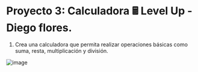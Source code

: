 # Proyecto 3: Calculadora 🖩 Level Up - Diego flores.

1. Crea una calculadora que permita realizar operaciones básicas como suma, resta, multiplicación y división.

![image](https://github.com/drewbydiego/Proyecto-3-Calculadora/assets/76753050/03952ebb-6a6b-4284-b44c-aeca7f642bf2)
